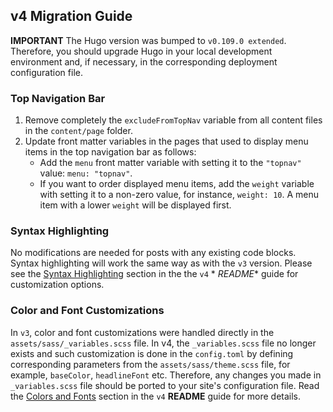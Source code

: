 ## v4 Migration Guide

**IMPORTANT** The Hugo version was bumped to `v0.109.0 extended`. Therefore, you should upgrade Hugo in your local
development environment and, if necessary, in the corresponding deployment configuration file.

### Top Navigation Bar

1. Remove completely the `excludeFromTopNav` variable from all content files in the `content/page` folder.
2. Update front matter variables in the pages that used to display menu items in the top navigation bar as follows:
    * Add the `menu` front matter variable with setting it to the `"topnav"` value: `menu: "topnav"`.
    * If you want to order displayed menu items, add the `weight` variable with setting it to a non-zero value, for
      instance, `weight: 10`. A menu item with a lower `weight` will be displayed first. 

### Syntax Highlighting

No modifications are needed for posts with any existing code blocks. Syntax highlighting will work the same way as with
the `v3` version. Please see the [Syntax Highlighting](v4/README.md#syntax-highlighting) section in the the `v4` *
*README** guide for customization options.

### Color and Font Customizations

In `v3`, color and font customizations were handled directly in the `assets/sass/_variables.scss` file. In v4,
the `_variables.scss` file no longer exists and such customization is done in the `config.toml` by defining
corresponding parameters from the `assets/sass/theme.scss` file, for example, `baseColor`, `headlineFont` etc.
Therefore, any changes you made in `_variables.scss` file should be ported to your site's configuration file. Read
the [Colors and Fonts](v4/README.md#colors-and-fonts) section in the `v4` **README** guide for more details.
 